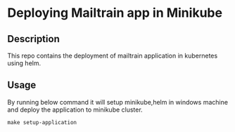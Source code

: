 # Deploying Mailtrain app in Minikube 

## Description
This repo contains the deployment of mailtrain application in kubernetes using helm.

## Usage

By running below command it will setup minikube,helm in windows machine and deploy the application to minikube cluster.

```
make setup-application
```
